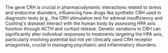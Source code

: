 The gene CRH is crucial in pharmacodynamic interactions related to stress and endocrine disorders, influencing how drugs like synthetic CRH used in diagnostic tests (e.g., the CRH stimulation test for adrenal insufficiency and Cushing's disease) interact with the human body by assessing HPA axis function through ACTH and cortisol release. Genetic variations in CRH can significantly alter individual responses to treatments targeting the HPA axis, particularly involving potential but not yet clinically used CRH receptor antagonists, crucial in managing psychiatric and inflammatory disorders.